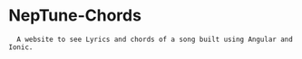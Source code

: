 # NepTune-Chords

      A website to see Lyrics and chords of a song built using Angular and Ionic.
